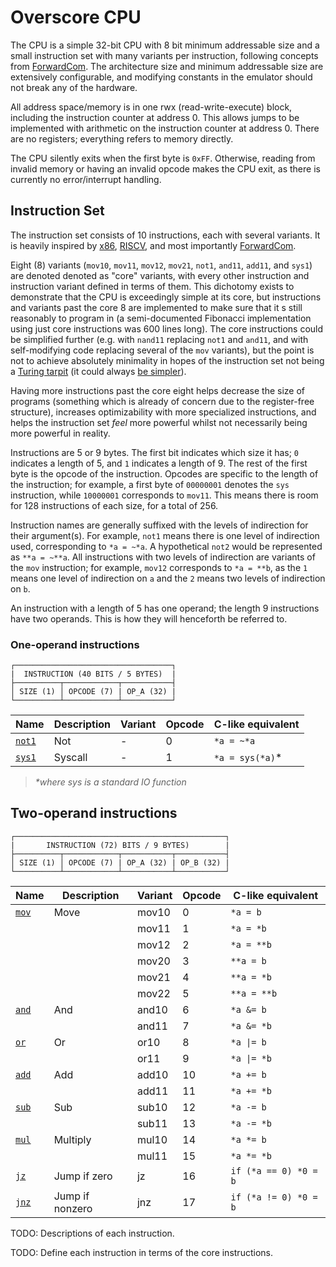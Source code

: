 # Overscore CPU

The CPU is a simple 32-bit CPU with 8 bit minimum addressable size and a small
instruction set with many variants per instruction, following concepts from
[ForwardCom](https://www.forwardcom.info/). The architecture size and minimum
addressable size are extensively configurable, and modifying constants in the
emulator should not break any of the hardware.

All address space/memory is in one rwx (read-write-execute) block, including the
instruction counter at address 0. This allows jumps to be implemented with
arithmetic on the instruction counter at address 0. There are no registers;
everything refers to memory directly.

The CPU silently exits when the first byte is `0xFF`. Otherwise, reading from
invalid memory or having an invalid opcode makes the CPU exit, as there is
currently no error/interrupt handling.

## Instruction Set

The instruction set consists of 10 instructions, each with several variants. It
is heavily inspired by [x86](https://www.felixcloutier.com/x86/),
[RISCV](https://github.com/riscv/riscv-isa-manual/), and most importantly
[ForwardCom](https://www.forwardcom.info/).

Eight (8) variants (`mov10`, `mov11`, `mov12`, `mov21`, `not1`, `and11`,
`add11`, and `sys1`) are denoted denoted as "core" variants, with every other
instruction and instruction variant defined in terms of them. This dichotomy
exists to demonstrate that the CPU is exceedingly simple at its core, but
instructions and variants past the core 8 are implemented to make sure that it
s still reasonably to program in (a semi-documented Fibonacci implementation
using just core instructions was 600 lines long). The core instructions could
be simplified further (e.g. with `nand11` replacing `not1` and `and11`, and with
self-modifying code replacing several of the `mov` variants), but the point is
not to achieve absolutely minimality in hopes of the instruction set not being a
[Turing tarpit](https://en.wikipedia.org/wiki/Turing_tarpit) (it could always
[be simpler](https://en.wikipedia.org/wiki/One-instruction_set_computer)).

Having more instructions past the core eight helps decrease the size of
programs (something which is already of concern due to the register-free
structure), increases optimizability with more specialized instructions, and
helps the instruction set *feel* more powerful whilst not necessarily being more
powerful in reality.

Instructions are 5 or 9 bytes. The first bit indicates which size it has; `0`
indicates a length of 5, and `1` indicates a length of 9. The rest of the first
byte is the opcode of the instruction. Opcodes are specific to the length of the
instruction; for example, a first byte of `00000001` denotes the `sys`
instruction, while `10000001` corresponds to `mov11`. This means there is room
for 128 instructions of each size, for a total of 256.

Instruction names are generally suffixed with the levels of indirection for
their argument(s). For example, `not1` means there is one level of indirection
used, corresponding to `*a = ~*a`. A hypothetical `not2` would be represented as
`**a = ~**a`. All instructions with two levels of indirection are variants of
the `mov` instruction; for example, `mov12` corresponds to `*a = **b`, as the
`1` means one level of indirection on `a` and the `2` means two levels of
indirection on `b`.

An instruction with a length of 5 has one operand; the length 9 instructions
have two operands. This is how they will henceforth be referred to.

### One-operand instructions

```
┌───────────────────────────────────┐
|  INSTRUCTION (40 BITS / 5 BYTES)  | 
├──────────┬────────────┬───────────┤
│ SIZE (1) │ OPCODE (7) | OP_A (32) |
└──────────┴────────────┴───────────┘

```

| Name               | Description | Variant | Opcode | C-like equivalent |
|--------------------|-------------|---------|--------|-------------------|
| [`not1`](#not)     | Not         | -       | 0      | `*a = ~*a`        |
| [`sys1`](#syscall) | Syscall     | -       | 1      | `*a = sys(*a)`*   |
> _*where sys is a standard IO function_

## Two-operand instructions

```
┌───────────────────────────────────────────────┐
|       INSTRUCTION (72) BITS / 9 BYTES)        |
├──────────┬────────────┬───────────┬───────────┤
│ SIZE (1) │ OPCODE (7) | OP_A (32) | OP_B (32) |
└──────────┴────────────┴───────────┴───────────┘

```

| Name               | Description     | Variant | Opcode | C-like equivalent     |
|--------------------|-----------------|---------|--------|-----------------------|
| [`mov`](#move)     | Move            | mov10   | 0      | `*a = b`              |
|                    |                 | mov11   | 1      | `*a = *b`             |
|                    |                 | mov12   | 2      | `*a = **b`            |
|                    |                 | mov20   | 3      | `**a = b`             |
|                    |                 | mov21   | 4      | `**a = *b`            |
|                    |                 | mov22   | 5      | `**a = **b`           |
| [`and`](#and)      | And             | and10   | 6      | `*a &= b`             |
|                    |                 | and11   | 7      | `*a &= *b`            |
| [`or`](#or)        | Or              | or10    | 8      | `*a \|= b`            |
|                    |                 | or11    | 9      | `*a \|= *b`           |
| [`add`](#add)      | Add             | add10   | 10     | `*a += b`             |
|                    |                 | add11   | 11     | `*a += *b`            |
| [`sub`](#subtract) | Sub             | sub10   | 12     | `*a -= b`             |
|                    |                 | sub11   | 13     | `*a -= *b`            |
| [`mul`](#multiply) | Multiply        | mul10   | 14     | `*a *= b`             |
|                    |                 | mul11   | 15     | `*a *= *b`            |
| [`jz`](#jz)        | Jump if zero    | jz      | 16     | `if (*a == 0) *0 = b` |
| [`jnz`](#jnz)      | Jump if nonzero | jnz     | 17     | `if (*a != 0) *0 = b` |


TODO: Descriptions of each instruction.

TODO: Define each instruction in terms of the core instructions.